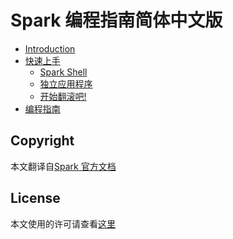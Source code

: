 Spark 编程指南简体中文版
=============================

* [Introduction](README.md)
* [快速上手](quick-start/README.md)
  * [Spark Shell](quick-start/using-spark-shell.md)
  * [独立应用程序](quick-start/standalone-applications.md)
  * [开始翻滚吧!](quick-start/where-to-go-from-here.md)
* [编程指南](programming-guide/README.md)

## Copyright

本文翻译自[Spark 官方文档](https://spark.apache.org/docs/latest/)

## License

本文使用的许可请查看[这里](LICENSE)